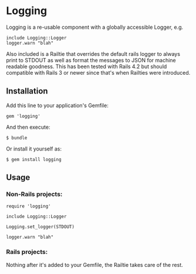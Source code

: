 # Logging

Logging is a re-usable component with a globally accessible Logger, e.g.

```
include Logging::Logger
logger.warn "blah"
```

Also included is a Railtie that overrides the default rails logger to always
print to STDOUT as well as format the messages to JSON for machine readable
goodness. This has been tested with Rails 4.2 but should compatible with
Rails 3 or newer since that's when Railties were introduced.

## Installation

Add this line to your application's Gemfile:

    gem 'logging'

And then execute:

    $ bundle

Or install it yourself as:

    $ gem install logging

## Usage

### Non-Rails projects:

```
require 'logging'

include Logging::Logger

Logging.set_logger(STDOUT)

logger.warn "blah"
```

### Rails projects:

Nothing after it's added to your Gemfile, the Railtie takes care of the rest.
